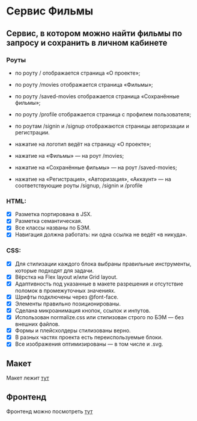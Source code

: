 # Сервис Фильмы
## Сервис, в котором можно найти фильмы по запросу и сохранить в личном кабинете

### Роуты

* по роуту / отображается страница «О проекте»;
* по роуту /movies отображается страница «Фильмы»;
* по роуту /saved-movies отображается страница «Сохранённые фильмы»;
* по роуту /profile отображается страница с профилем пользователя;
* по роутам /signin и /signup отображаются страницы авторизации и регистрации.

* нажатие на логотип ведёт на страницу «О проекте»;
* нажатие на «Фильмы» — на роут /movies;
* нажатие на «Сохранённые фильмы» — на роут /saved-movies;
* нажатие на «Регистрация», «Авторизация», «Аккаунт» — на соответствующие роуты /signup, /signin и /profile

### HTML:
-[x] Разметка портирована в JSX.
-[x] Разметка семантическая.
-[x] Все классы названы по БЭМ.
-[x] Навигация должна работать: ни одна ссылка не ведёт «в никуда».

### CSS:
-[x] Для стилизации каждого блока выбраны правильные инструменты, которые подходят для задачи.
-[x] Вёрстка на Flex layout и/или Grid layout.
-[x] Адаптивность под указанные в макете разрешения и отсутствие поломок в промежуточных значениях.
-[x] Шрифты подключены через @font-face.
-[x] Элементы правильно позиционированы.
-[x] Сделана микроанимация кнопок, ссылок и инпутов.
-[x] Использован normalize.сss или стилизован строго по БЭМ — без внешних файлов.
-[x] Формы и плейсхолдеры стилизованы верно.
-[x] В разных частях проекта есть переиспользуемые блоки.
-[x] Все изображения оптимизированы — в том числе и .svg.

## Макет

Макет лежит [тут](https://www.dropbox.com/s/ze2yulww08a8zxw/Diploma_sarva.fig?dl=0) 

## Фронтенд

Фронтенд можно посмотреть [тут](https://movies.sarva.nomoredomains.rocks)